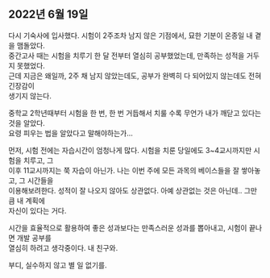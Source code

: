 ## **2022년 6월 19일**

다시 기숙사에 입사했다. 시험이 2주조차 남지 않은 기점에서, 묘한 기분이 온종일 내 곁을 맴돌았다.  
중간고사 때는 시험을 치루기 한 달 전부터 열심히 공부했었는데, 만족하는 성적을 거두지 못했었다.  
근데 지금은 왜일까, 2주 채 남지 않았는데도, 공부가 완벽히 다 되어있지 않는데도 전혀 긴장감이  
생기지 않는다.  

중학교 2학년때부터 시험을 한 번, 한 번 거듭해서 치룰 수록 무언가 내가 깨닫고 있다는 것을 알았다.  
요령 피우는 법을 알았다고 말해야하는가...  

먼저, 시험 전에는 자습시간이 엄청나게 많다. 시험을 치룬 당일에도 3~4교시까지만 시험을 치루고, 그  
이후 11교시까지는 쭉 자습이 아닌가. 나는 이번 주에 모든 과목의 베이스들을 잘 쌓아놓고, 그 시간들을  
이용해보려한다. 성적이 잘 나오지 않아도 상관없다. 아예 상관없는 것은 아닌데.. 그만큼 내 계획에  
자신이 있다는 거다.  

시간을 효율적으로 활용하여 좋은 성과보다는 만족스러운 성과를 뽑아내고, 시험이 끝나면 개발 공부를  
열심히 하려고 생각중이다. 내 친구와.  

부디, 실수하지 않고 별 일 없기를.